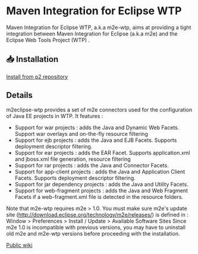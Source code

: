 Maven Integration for Eclipse WTP
=================================

Maven Integration for Eclipse WTP, a.k.a m2e-wtp, aims at providing a tight integration between Maven Integration for Eclipse (a.k.a m2e) and the Eclipse Web Tools Project (WTP) .

## 📥 Installation

[Install from p2 repository](https://download.eclipse.org/m2e-wtp/releases/latest)

## Details

m2eclipse-wtp provides a set of m2e connectors used for the configuration of Java EE projects in WTP. It features :

* Support for war projects : adds the Java and Dynamic Web Facets. Support war overlays and on-the-fly resource filtering
* Support for ejb projects : adds the Java and EJB Facets. Supports deployment descriptor filtering.
* Support for ear projects : adds the EAR Facet. Supports application.xml and jboss.xml file generation, resource filtering
* Support for rar projects : adds the Java and Connector Facets.
* Support for app-client projects : adds the Java and Application Client Facets. Supports deployment descriptor filtering.
* Support for jar dependency projects : adds the Java and Utility Facets.
* Support for web-fragment projects : adds the Java and Web Fragment Facets if a web-fragment.xml file is detected in the resource folders.

Note that m2e-wtp requires m2e > 1.0. You must make sure m2e's update site (http://download.eclipse.org/technology/m2e/releases/) is defined in :
Window > Preferences > Install / Update > Available Software Sites
Since m2e 1.0 is incompatible with previous versions, you may have to uninstall old m2e and m2e-wtp versions before proceeding with the installation.

[Public wiki](wiki.eclipse.org/M2E-WTP)

